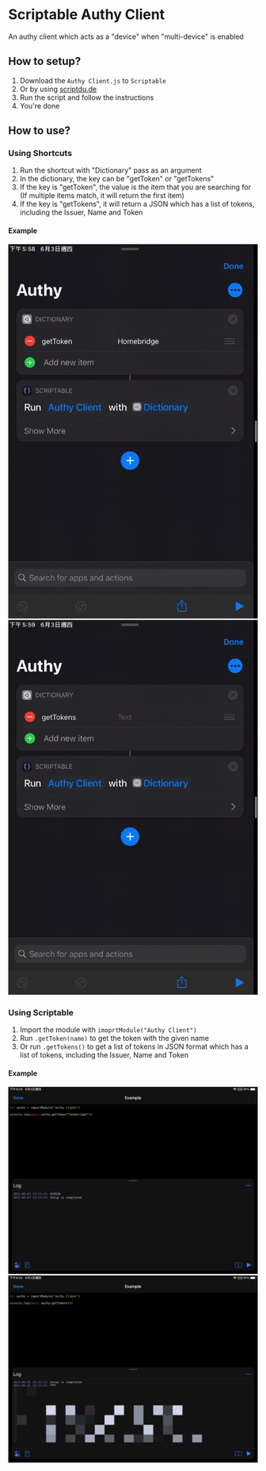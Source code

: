 # Scriptable Authy Client

An authy client which acts as a "device" when "multi-device" is enabled

## How to setup?
1. Download the `Authy Client.js` to `Scriptable`
2. Or by using [scriptdu.de](https://scriptdu.de/?name=Authy%20Client&source=https://raw.githubusercontent.com/LoSunny/Scriptable-Authy-Client/main/Authy%2520Client.js&docs=https://github.com/LoSunny/Scriptable-Authy-Client)
3. Run the script and follow the instructions
4. You're done

## How to use?
### Using Shortcuts
1. Run the shortcut with "Dictionary" pass as an argument
2. In the dictionary, the key can be "getToken" or "getTokens"
3. If the key is "getToken", the value is the item that you are searching for (If multiple items match, it will return the first item)
4. If the key is "getTokens", it will return a JSON which has a list of tokens, including the Issuer, Name and Token
#### Example
![](https://raw.githubusercontent.com/LoSunny/Scriptable-Authy-Client/main/docs/shortcut-gettoken.gif)
![](https://raw.githubusercontent.com/LoSunny/Scriptable-Authy-Client/main/docs/shortcut-gettokens.gif)

### Using Scriptable
1. Import the module with `imoprtModule("Authy Client")`
2. Run `.getToken(name)` to get the token with the given name
3. Or run `.getTokens()` to get a list of tokens in JSON format which has a list of tokens, including the Issuer, Name and Token
#### Example
![](https://raw.githubusercontent.com/LoSunny/Scriptable-Authy-Client/main/docs/scriptable-gettoken.PNG)
![](https://raw.githubusercontent.com/LoSunny/Scriptable-Authy-Client/main/docs/scriptable-gettokens.png)
